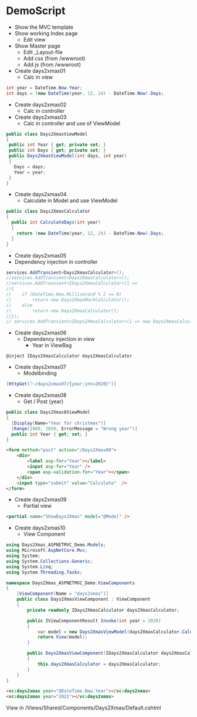 # DemoScript

- Show the MVC template
- Show working Index page
  - Edit view
- Show Master page
  - Edit _Layout-file
  - Add css (from /wwwroot) 
  - Add js (from /wwwroot)
- Create days2xmas01
  - Calc in view
  
```csharp
int year = DateTime.Now.Year;
int days = (new DateTime(year, 12, 24) - DateTime.Now).Days;
```

- Create days2xmas02
  - Calc in controller
- Create days2xmas03
  - Calc in controller and use of ViewModel  

 ```csharp
public class Days2XmasViewModel
{
  public int Year { get; private set; }
  public int Days { get; private set; }
  public Days2XmasViewModel(int days, int year)
  {
    Days = days;
    Year = year;
  }
}
 ```
- Create days2xmas04
  - Calculate in Model and use ViewModel

```csharp
public class Days2XmasCalculator 
{
  public int CalculateDays(int year)
  {
    return (new DateTime(year, 12, 24) - DateTime.Now).Days;
  }
}
```
  
 - Create days2xmas05
  - Dependency injection in controller

```csharp
services.AddTransient<Days2XmasCalculator>();
//services.AddTransient<Days2XmasCalculator>();
//services.AddTransient<IDays2XmasCalculator>(i =>
//{
//    if (DateTime.Now.Millisecond % 2 == 0)
//        return new Days2XmasMockCalculator();
//    else
//        return new Days2XmasCalculator();
//});
// services.AddTransient<IDays2XmasCalculator>(i => new Days2XmasCalculator());
```
- Create days2xmas06
  - Dependency injection in view
    - Year in ViewBag

```
@inject IDays2XmasCalculator days2XmasCalculator
```

- Create days2xmas07
  - Modelbinding
  
```csharp
[HttpGet("~/days2xmas07/{year:int=2020}")]
```

- Create days2xmas08
  - Get / Post (year)
  
```csharp
public class Days2Xmas8ViewModel
{
  [Display(Name="Year for christmas")]
  [Range(1900, 2050, ErrorMessage = "Wrong year")]        
  public int Year { get; set; }        
}
```

```html
<form method="post" action="/Days2Xmas08">
    <div>
        <label asp-for="Year"></label>
        <input asp-for="Year" />
        <span asp-validation-for="Year"></span>
    </div>
    <input type="submit" value="Calculate"  />
</form>
```

- Create days2xmas09
  - Partial view

```html
<partial name="ShowDays2Xmas" model="@Model" />
```

- Create days2xmas10
  - View Component
  
```csharp
using Days2Xmas_ASPNETMVC_Demo.Models;
using Microsoft.AspNetCore.Mvc;
using System;
using System.Collections.Generic;
using System.Linq;
using System.Threading.Tasks;

namespace Days2Xmas_ASPNETMVC_Demo.ViewComponents
{
    [ViewComponent(Name = "days2xmas")]
    public class Days2XmasViewComponent : ViewComponent
    {
        private readonly IDays2XmasCalculator days2XmasCalculator;

        public IViewComponentResult Invoke(int year = 2020)
        {            
            var model = new Days2XmasViewModel(days2XmasCalculator.CalculateDays(year), year);
            return View(model);            
        }

        public Days2XmasViewComponent(IDays2XmasCalculator days2XmasCalculator)
        {
            this.days2XmasCalculator = days2XmasCalculator;
        }
    }
}
```


```html
<vc:days2xmas year="@DateTime.Now.Year"></vc:days2xmas>
<vc:days2xmas year="2021"></vc:days2xmas>
```

View in /Views/Shared/Components/Days2Xmas/Default.cshtml

